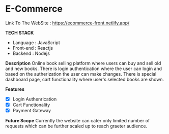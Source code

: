 # E-Commerce
Link To The WebSite : https://ecommerce-front.netlify.app/

**TECH STACK**
* Language : JavaScript
* Front-end : Reactjs
* Backend : Nodejs

**Description**
Online book selling platform where users can buy and sell old and new books. There is login authentication where the user can login and based on the autherization the user can make changes. There is special dashboard page, cart functionality where user's selected books are shown.

**Features**
* [x] Login Authenrication
* [x] Cart Functionality
* [x] Payment Gateway

**Future Scope**
Currently the website can cater only limited number of requests which can  be further scaled up to reach graeter audience.
